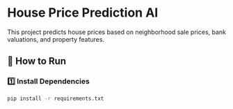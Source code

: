 # House Price Prediction AI

This project predicts house prices based on neighborhood sale prices, bank valuations, and property features.

## 🚀 How to Run

### 1️⃣ Install Dependencies
```sh
pip install -r requirements.txt

